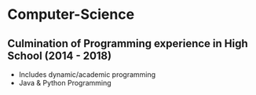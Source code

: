 # Computer-Science
## Culmination of Programming experience in High School (2014 - 2018)

* Includes dynamic/academic programming
* Java & Python Programming
